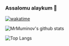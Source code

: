 ### Assalomu alaykum 👋

[![wakatime](https://wakatime.com/badge/user/ae14eaa3-2431-4080-9f3c-b3798bd1d0c3.svg)](https://wakatime.com/@ae14eaa3-2431-4080-9f3c-b3798bd1d0c3)

![MrMuminov's github stats](https://github-readme-stats.vercel.app/api?username=mrmuminov&title_color=fff&text_color=fde&show_icons=true&theme=default&bg_color=30,642b73,c6426e)

![Top Langs](https://github-readme-stats.vercel.app/api/top-langs/?username=mrmuminov&layout=compact&bg_color=30,642b73,c6426e&title_color=fff&text_color=fff&show_icons=true)
